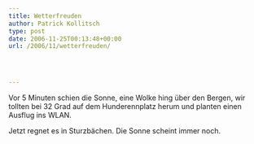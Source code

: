 ```yaml
---
title: Wetterfreuden
author: Patrick Kollitsch
type: post
date: 2006-11-25T00:13:48+00:00
url: /2006/11/wetterfreuden/




---
```

Vor 5 Minuten schien die Sonne, eine Wolke hing über den Bergen, wir tollten bei 32 Grad auf dem Hunderennplatz herum und planten einen Ausflug ins WLAN. 

Jetzt regnet es in Sturzbächen. Die Sonne scheint immer noch.